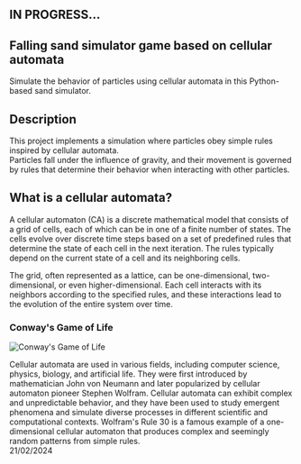 ## IN PROGRESS...

## Falling sand simulator game based on cellular automata

Simulate the behavior of particles using cellular automata in this Python-based sand simulator.

## Description

This project implements a simulation where particles obey simple rules inspired by cellular automata.  
Particles fall under the influence of gravity, and their movement is governed by rules that determine their behavior when interacting with other particles.  

## What is a cellular automata?

A cellular automaton (CA) is a discrete mathematical model that consists of a grid of cells, each of which can be in one of a finite number of states. The cells evolve over discrete time steps based on a set of predefined rules that determine the state of each cell in the next iteration. The rules typically depend on the current state of a cell and its neighboring cells.

The grid, often represented as a lattice, can be one-dimensional, two-dimensional, or even higher-dimensional. Each cell interacts with its neighbors according to the specified rules, and these interactions lead to the evolution of the entire system over time.

### Conway's Game of Life   
![Conway's Game of Life](https://mathworld.wolfram.com/images/gifs/puffertr.gif)

Cellular automata are used in various fields, including computer science, physics, biology, and artificial life. They were first introduced by mathematician John von Neumann and later popularized by cellular automaton pioneer Stephen Wolfram. Cellular automata can exhibit complex and unpredictable behavior, and they have been used to study emergent phenomena and simulate diverse processes in different scientific and computational contexts. Wolfram's Rule 30 is a famous example of a one-dimensional cellular automaton that produces complex and seemingly random patterns from simple rules.  
21/02/2024
